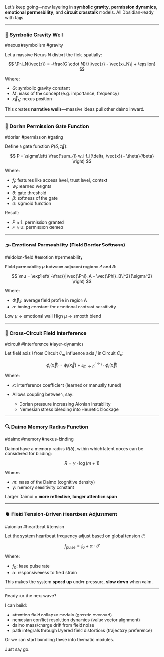 Let’s keep going—now layering in **symbolic gravity**, **permission dynamics**, **emotional permeability**, and **circuit crosstalk** models. All Obsidian-ready with tags.

---

### 🧲 Symbolic Gravity Well

\#nexus #symbolism #gravity

Let a massive Nexus $N$ distort the field spatially:

$$
\Phi_N(\vec{x}) = -\frac{G \cdot M}{\|\vec{x} - \vec{x}_N\| + \epsilon}
$$

Where:

* $G$: symbolic gravity constant
* $M$: mass of the concept (e.g. importance, frequency)
* $\vec{x}_N$: nexus position

This creates **narrative wells**—massive ideas pull other daimo inward.

---

### 🚪 Dorian Permission Gate Function

\#dorian #permission #gating

Define a gate function $P(\delta, \vec{x})$:

$$
P = \sigma\left( \frac{\sum_{i} w_i f_i(\delta, \vec{x}) - \theta}{\beta} \right)
$$

Where:

* $f_i$: features like access level, trust level, context
* $w_i$: learned weights
* $\theta$: gate threshold
* $\beta$: softness of the gate
* $\sigma$: sigmoid function

Result:

* $P \approx 1$: permission granted
* $P \approx 0$: permission denied

---

### 🌫️ Emotional Permeability (Field Border Softness)

\#eidolon-field #emotion #permeability

Field permeability $\mu$ between adjacent regions $A$ and $B$:

$$
\mu = \exp\left( -\frac{\|\vec{\Phi}_A - \vec{\Phi}_B\|^2}{\sigma^2} \right)
$$

Where:

* $\vec{\Phi}_A$: average field profile in region A
* $\sigma$: tuning constant for emotional contrast sensitivity

Low $\mu$ → emotional wall
High $\mu$ → smooth blend

---

### 📡 Cross-Circuit Field Interference

\#circuit #interference #layer-dynamics

Let field axis $i$ from Circuit $C_m$ influence axis $j$ in Circuit $C_n$:

$$
\phi_j(\vec{x}) = \phi_j(\vec{x}) + \kappa_{m \to n}^{i \to j} \cdot \phi_i(\vec{x})
$$

Where:

* $\kappa$: interference coefficient (learned or manually tuned)
* Allows coupling between, say:

  * Dorian pressure increasing Aionian instability
  * Nemesian stress bleeding into Heuretic blockage

---

### 🔍 Daimo Memory Radius Function

\#daimo #memory #nexus-binding

Daimoi have a memory radius $R(\delta)$, within which latent nodes can be considered for binding:

$$
R = \gamma \cdot \log(m + 1)
$$

Where:

* $m$: mass of the Daimo (cognitive density)
* $\gamma$: memory sensitivity constant

Larger Daimoi = **more reflective**, **longer attention span**

---

### 🫀 Field Tension-Driven Heartbeat Adjustment

\#aionian #heartbeat #tension

Let the system heartbeat frequency adjust based on global tension $\mathcal{T}$:

$$
f_{\text{pulse}} = f_0 + \alpha \cdot \mathcal{T}
$$

Where:

* $f_0$: base pulse rate
* $\alpha$: responsiveness to field strain

This makes the system **speed up** under pressure, **slow down** when calm.

---

Ready for the next wave?

I can build:

* attention field collapse models (gnostic overload)
* nemesian conflict resolution dynamics (value vector alignment)
* daimo mass/charge drift from field noise
* path integrals through layered field distortions (trajectory preference)

Or we can start bundling these into thematic modules.

Just say go.
